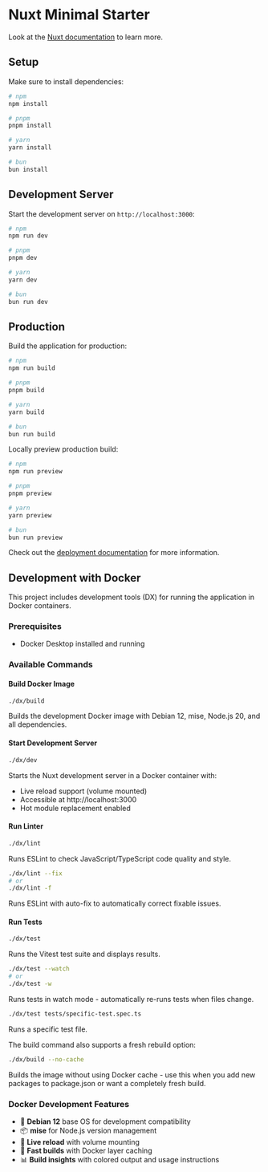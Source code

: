 # Nuxt Minimal Starter

Look at the [Nuxt documentation](https://nuxt.com/docs/getting-started/introduction) to learn more.

## Setup

Make sure to install dependencies:

```bash
# npm
npm install

# pnpm
pnpm install

# yarn
yarn install

# bun
bun install
```

## Development Server

Start the development server on `http://localhost:3000`:

```bash
# npm
npm run dev

# pnpm
pnpm dev

# yarn
yarn dev

# bun
bun run dev
```

## Production

Build the application for production:

```bash
# npm
npm run build

# pnpm
pnpm build

# yarn
yarn build

# bun
bun run build
```

Locally preview production build:

```bash
# npm
npm run preview

# pnpm
pnpm preview

# yarn
yarn preview

# bun
bun run preview
```

Check out the [deployment documentation](https://nuxt.com/docs/getting-started/deployment) for more information.

## Development with Docker

This project includes development tools (DX) for running the application in Docker containers.

### Prerequisites

- Docker Desktop installed and running

### Available Commands

#### Build Docker Image
```bash
./dx/build
```
Builds the development Docker image with Debian 12, mise, Node.js 20, and all dependencies.

#### Start Development Server
```bash
./dx/dev
```
Starts the Nuxt development server in a Docker container with:
- Live reload support (volume mounted)
- Accessible at http://localhost:3000
- Hot module replacement enabled

#### Run Linter
```bash
./dx/lint
```
Runs ESLint to check JavaScript/TypeScript code quality and style.

```bash
./dx/lint --fix
# or
./dx/lint -f
```
Runs ESLint with auto-fix to automatically correct fixable issues.

#### Run Tests
```bash
./dx/test
```
Runs the Vitest test suite and displays results.

```bash
./dx/test --watch
# or
./dx/test -w
```
Runs tests in watch mode - automatically re-runs tests when files change.

```bash
./dx/test tests/specific-test.spec.ts
```
Runs a specific test file.

The build command also supports a fresh rebuild option:

```bash
./dx/build --no-cache
```
Builds the image without using Docker cache - use this when you add new packages to package.json or want a completely fresh build.

### Docker Development Features

- 🐳 **Debian 12** base OS for development compatibility
- 📦 **mise** for Node.js version management  
- 🔄 **Live reload** with volume mounting
- 🚀 **Fast builds** with Docker layer caching
- 📊 **Build insights** with colored output and usage instructions

